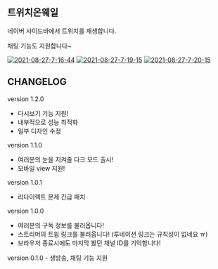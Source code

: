 ## 트위치온웨일

네이버 사이드바에서 트위치를 재생합니다.

채팅 기능도 지원합니다~

<a href="https://ibb.co/wsZZTJj"><img src="https://i.ibb.co/4dwwcs3/2021-08-27-7-16-44.png" alt="2021-08-27-7-16-44" border="0"></a>
<a href="https://ibb.co/4g21TKQ"><img src="https://i.ibb.co/JFq37mh/2021-08-27-7-19-15.png" alt="2021-08-27-7-19-15" border="0"></a>
<a href="https://ibb.co/3vJvR0y"><img src="https://i.ibb.co/gdnd4DM/2021-08-27-7-20-15.png" alt="2021-08-27-7-20-15" border="0"></a>

## CHANGELOG

version 1.2.0

- 다시보기 기능 지원!
- 내부적으로 성능 최적화
- 일부 디자인 수정

version 1.1.0

- 여러분의 눈을 지켜줄 다크 모드 출시!
- 모바일 view 지원!

version 1.0.1

- 리다이렉트 문제 긴급 패치

version 1.0.0

- 여러분의 구독 정보를 불러옵니다!
- 스트리머의 트윕 링크를 불러옵니다! (투네이션 링크는 규칙성이 없네요 ㅠ)
- 브라우저 종료시에도 마지막 봤던 채널 ID를 기억합니다!

version 0.1.0 - 생방송, 채팅 기능 지원
